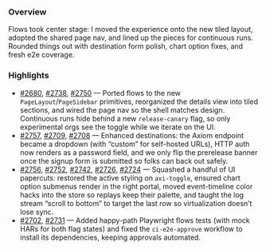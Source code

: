 ### Overview
Flows took center stage: I moved the experience onto the new tiled layout, adopted the shared page nav, and lined up the pieces for continuous runs. Rounded things out with destination form polish, chart option fixes, and fresh e2e coverage.

### Highlights
- [#2680](https://github.com/axiomhq/app/pull/2680), [#2738](https://github.com/axiomhq/app/pull/2738), [#2750](https://github.com/axiomhq/app/pull/2750) — Ported flows to the new `PageLayout`/`PageSidebar` primitives, reorganized the details view into tiled sections, and wired the page nav so the shell matches design. Continuous runs hide behind a new `release-canary` flag, so only experimental orgs see the toggle while we iterate on the UI.
- [#2757](https://github.com/axiomhq/app/pull/2757), [#2709](https://github.com/axiomhq/app/pull/2709), [#2708](https://github.com/axiomhq/app/pull/2708) — Enhanced destinations: the Axiom endpoint became a dropdown (with “custom” for self-hosted URLs), HTTP auth now renders as a password field, and we only flip the prerelease banner once the signup form is submitted so folks can back out safely.
- [#2756](https://github.com/axiomhq/app/pull/2756), [#2752](https://github.com/axiomhq/app/pull/2752), [#2742](https://github.com/axiomhq/app/pull/2742), [#2726](https://github.com/axiomhq/app/pull/2726), [#2724](https://github.com/axiomhq/app/pull/2724) — Squashed a handful of UI papercuts: restored the active styling on `axi-toggle`, ensured chart option submenus render in the right portal, moved event-timeline color hacks into the store so replays keep their palette, and taught the log stream “scroll to bottom” to target the last row so virtualization doesn’t lose sync.
- [#2702](https://github.com/axiomhq/app/pull/2702), [#2731](https://github.com/axiomhq/app/pull/2731) — Added happy-path Playwright flows tests (with mock HARs for both flag states) and fixed the `ci-e2e-approve` workflow to install its dependencies, keeping approvals automated.
